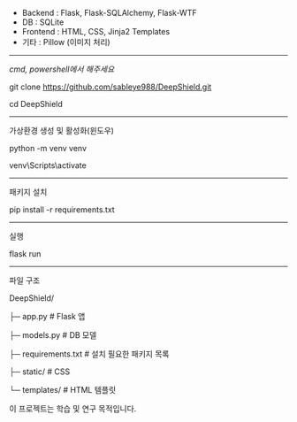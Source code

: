 - Backend : Flask, Flask-SQLAlchemy, Flask-WTF  
- DB : SQLite  
- Frontend : HTML, CSS, Jinja2 Templates  
- 기타 : Pillow (이미지 처리)

---
*cmd, powershell에서 해주세요*


git clone https://github.com/sableye988/DeepShield.git


cd DeepShield

---
가상환경 생성 및 활성화(윈도우)


python -m venv venv


venv\Scripts\activate


---
패키지 설치


pip install -r requirements.txt

---

실행


flask run

---

파일 구조

DeepShield/


├─ app.py              # Flask 앱


├─ models.py           # DB 모델


├─ requirements.txt    # 설치 필요한 패키지 목록


├─ static/             # CSS


└─ templates/          # HTML 템플릿


이 프로젝트는 학습 및 연구 목적입니다.
